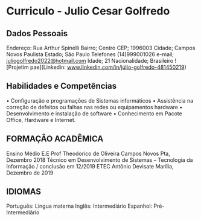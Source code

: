 # Curriculo - Julio Cesar Golfredo

## Dados Pessoais 
Endereço: Rua Arthur Spinelli Bairro; Centro
CEP; 1996003 Cidade; Campos Novos Paulista Estado; São Paulo
Telefones (14)999001026 
 e-mail; juliogolfredo2022@hotmail.com
Idade; 21 
 Nacionalidade; Brasileiro 
 ![Projetim pae](Linkedin: www.linkedin.com/in/júlio-golfredo-481450219)
 
## Habilidades e Competências
  
•	Configuração e programações de Sistemas informáticos
•	Assistência na correção de defeitos ou falhas nas redes ou equipamentos hardware
•	Desenvolvimento e instalação de software
•	Conhecimento em Pacote Office, Hardware e Internet.  

## FORMAÇÃO ACADÊMICA  
Ensino Médio
E.E Prof Theodorico de Oliveira
Campos Novos Pta, Dezembro 2018
Técnico em Desenvolvimento de Sistemas – Tecnologia da Informação / conclusão em 12/2019
ETEC Antônio Devisate 
Marília, Dezembro de 2019

## IDIOMAS  
 
Português: Lingua materna
Inglês: Intermediário
Espanhol: Pré-Intermediário
